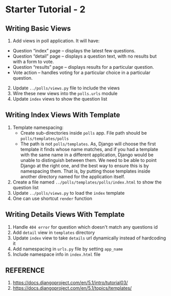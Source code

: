 # Starter Tutorial - 2

## Writing Basic Views
1. Add views in poll application. It will have:
- Question “index” page – displays the latest few questions.
- Question “detail” page – displays a question text, with no results but with a form to vote.
- Question “results” page – displays results for a particular question.
- Vote action – handles voting for a particular choice in a particular question.
2. Update `../polls/views.py` file to include the views
3. Wire these new views into the `polls.urls` module
4. Update `index` views to show the question list 

## Writing Index Views With Template
1. Template namespacing:
   - Create sub-directories inside `polls` app. File path should be `polls/templates/polls`
   - The path is not `polls/templates`. As, Django will choose the first template it finds whose name matches, and if you had a template with the same name in a different application, Django would be unable to distinguish between them. We need to be able to point Django at the right one, and the best way to ensure this is by namespacing them. That is, by putting those templates inside another directory named for the application itself.
2. Create a file named `../polls/templates/polls/index.html` to show the question list
3. Update `../polls/views.py` to load the `index` template
4. One can use shortcut `render` function

## Writing Details Views With Template
1. Handle `404 error` for question which doesn't match any questions id
2. Add `detail` view in `templates` directory
3. Update `index` view to take `details` url dynamically instead of hardcoding it
4. Add namespacing in `urls.py` file by setting `app_name`
5. Include namespace info in `index.html` file 


## REFERENCE
1. https://docs.djangoproject.com/en/5.1/intro/tutorial03/
2. https://docs.djangoproject.com/en/5.1/topics/templates/
